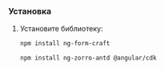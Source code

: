 ### Установка

1. Установите библиотеку:
   ```bash
   npm install ng-form-craft

   npm install ng-zorro-antd @angular/cdk
